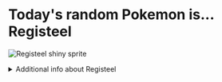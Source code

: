 # Today's random Pokemon is... Registeel

![Registeel shiny sprite](https://raw.githubusercontent.com/PokeAPI/sprites/master/sprites/pokemon/shiny/379.png)

<details>
<summary>Additional info about Registeel</summary>

| srpite type | image |
|------|------|
| back_default | ![Registeel back_default sprite](https://raw.githubusercontent.com/PokeAPI/sprites/master/sprites/pokemon/back/379.png) |
| back_shiny | ![Registeel back_shiny sprite](https://raw.githubusercontent.com/PokeAPI/sprites/master/sprites/pokemon/back/shiny/379.png) |
| front_default | ![Registeel front_default sprite](https://raw.githubusercontent.com/PokeAPI/sprites/master/sprites/pokemon/379.png) | </details>